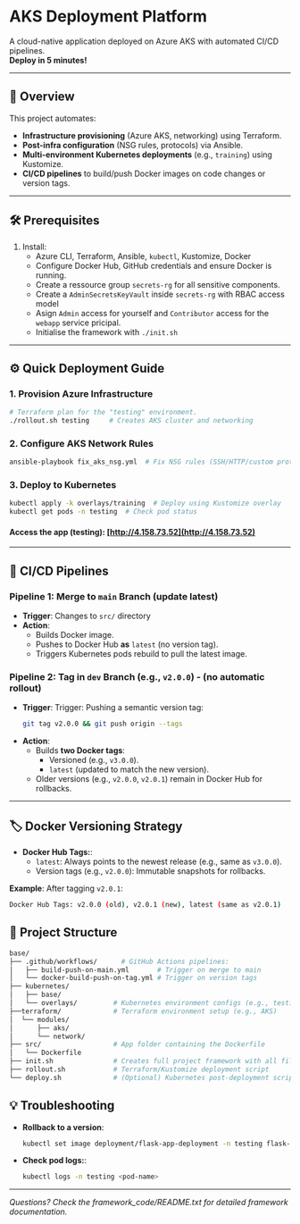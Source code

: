 # AKS Deployment Platform

A cloud-native application deployed on Azure AKS with automated CI/CD pipelines.  
**Deploy in 5 minutes!**  

---

## 🚀 Overview  
This project automates:  
- **Infrastructure provisioning** (Azure AKS, networking) using Terraform.  
- **Post-infra configuration** (NSG rules, protocols) via Ansible.  
- **Multi-environment Kubernetes deployments** (e.g., `training`) using Kustomize.  
- **CI/CD pipelines** to build/push Docker images on code changes or version tags.  

---

## 🛠️ Prerequisites  
1. Install:  
   - Azure CLI, Terraform, Ansible, `kubectl`, Kustomize, Docker  
   - Configure Docker Hub, GitHub credentials and ensure Docker is running.
   - Create a ressource group `secrets-rg` for all sensitive components.
   - Create a `AdminSecretsKeyVault` inside `secrets-rg` with RBAC access model
   - Asign `Admin` access for yourself and `Contributor` access for the `webapp` service pricipal.
   - Initialise the framework with `./init.sh`

---

## ⚙️ Quick Deployment Guide  

### 1. Provision Azure Infrastructure  
```bash  
# Terraform plan for the "testing" environment.
./rollout.sh testing     # Creates AKS cluster and networking 
```
### 2. Configure AKS Network Rules
```bash
ansible-playbook fix_aks_nsg.yml  # Fix NSG rules (SSH/HTTP/custom protocols)  
```
### 3. Deploy to Kubernetes

```bash
kubectl apply -k overlays/training  # Deploy using Kustomize overlay  
kubectl get pods -n testing  # Check pod status
``` 
####  **Access the app** (testing): [http://4.158.73.52](http://4.158.73.52)

---
## 🔄 CI/CD Pipelines
### Pipeline 1: Merge to `main` Branch (update latest)
- **Trigger**: Changes to `src/` directory
- **Action**:
  - Builds Docker image.
  - Pushes to Docker Hub **as** `latest` (no version tag).
  - Triggers Kubernetes pods rebuild to pull the latest image. 
### Pipeline 2: Tag in `dev` Branch (e.g., `v2.0.0`) - (no automatic rollout)
- **Trigger**: Trigger: Pushing a semantic version tag:
  ```bash
  git tag v2.0.0 && git push origin --tags  
  ```
- **Action**: 
  - Builds **two Docker tags**:
    - Versioned (e.g., `v3.0.0`).
    - `latest` (updated to match the new version).
  - Older versions (e.g., `v2.0.0`, `v2.0.1`) remain in Docker Hub for rollbacks.
 ---
## 🏷️ Docker Versioning Strategy
- **Docker Hub Tags:**:
  - `latest`: Always points to the newest release (e.g., same as `v3.0.0`).
  - Version tags (e.g., `v2.0.0`): Immutable snapshots for rollbacks.

 **Example**: After tagging `v2.0.1`:
 ```bash
 Docker Hub Tags: v2.0.0 (old), v2.0.1 (new), latest (same as v2.0.1)  
 ```
 ## 📂 Project Structure
 ```bash
 base/ 
 ├── .github/workflows/      # GitHub Actions pipelines:  
 │   ├── build-push-on-main.yml       # Trigger on merge to main  
│   └── docker-build-push-on-tag.yml # Trigger on version tags  
├── kubernetes/
│   ├── base/
│   └── overlays/         # Kubernetes environment configs (e.g., testing)              
├──terraform/             # Terraform environment setup (e.g., AKS)              
│  └── modules/
│      ├── aks/
│      └── network/ 
├── src/                  # App folder containing the Dockerfile
│   └── Dockerfile  
├── init.sh               # Creates full project framework with all files folders.
├── rollout.sh            # Terraform/Kustomize deployment script      
└── deploy.sh             # (Optional) Kubernetes post-deployment script      

```

## 💡 Troubleshooting
- **Rollback to a version**:
  ```bash
  kubectl set image deployment/flask-app-deployment -n testing flask-app=your-dockerhub-image:v2.0.0  
  ```
- **Check pod logs:**:
  ```bash
  kubectl logs -n testing <pod-name>   
  ```
---
*Questions?
Check the framework_code/README.txt for detailed framework documentation.*

